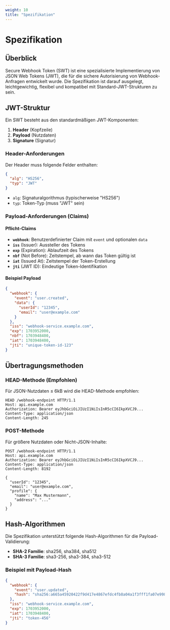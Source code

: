 ```yaml
---
weight: 10
title: "Spezifikation"
---
```


# Spezifikation

## Überblick

Secure Webhook Token (SWT) ist eine spezialisierte Implementierung von JSON Web Tokens (JWT), die für die sichere Autorisierung von Webhook-Anfragen entwickelt wurde. Die Spezifikation ist darauf ausgelegt, leichtgewichtig, flexibel und kompatibel mit Standard-JWT-Strukturen zu sein.

## JWT-Struktur

Ein SWT besteht aus den standardmäßigen JWT-Komponenten:

1. **Header** (Kopfzeile)
2. **Payload** (Nutzdaten)  
3. **Signature** (Signatur)

### Header-Anforderungen

Der Header muss folgende Felder enthalten:

```json
{
  "alg": "HS256",
  "typ": "JWT"
}
```

- `alg`: Signaturalgorithmus (typischerweise "HS256")
- `typ`: Token-Typ (muss "JWT" sein)

### Payload-Anforderungen (Claims)

#### Pflicht-Claims

- **`webhook`**: Benutzerdefinierter Claim mit `event` und optionalen `data`
- **`iss`** (Issuer): Aussteller des Tokens
- **`exp`** (Expiration): Ablaufzeit des Tokens  
- **`nbf`** (Not Before): Zeitstempel, ab wann das Token gültig ist
- **`iat`** (Issued At): Zeitstempel der Token-Erstellung
- **`jti`** (JWT ID): Eindeutige Token-Identifikation

#### Beispiel Payload

```json
{
  "webhook": {
    "event": "user.created",
    "data": {
      "userId": "12345", 
      "email": "user@example.com"
    }
  },
  "iss": "webhook-service.example.com",
  "exp": 1703952000,
  "nbf": 1703948400, 
  "iat": 1703948400,
  "jti": "unique-token-id-123"
}
```

## Übertragungsmethoden

### HEAD-Methode (Empfohlen)

Für JSON-Nutzdaten ≤ 6kB wird die HEAD-Methode empfohlen:

```http
HEAD /webhook-endpoint HTTP/1.1
Host: api.example.com
Authorization: Bearer eyJhbGciOiJIUzI1NiIsInR5cCI6IkpXVCJ9...
Content-Type: application/json
Content-Length: 245
```

### POST-Methode

Für größere Nutzdaten oder Nicht-JSON-Inhalte:

```http
POST /webhook-endpoint HTTP/1.1
Host: api.example.com
Authorization: Bearer eyJhbGciOiJIUzI1NiIsInR5cCI6IkpXVCJ9...
Content-Type: application/json
Content-Length: 8192

{
  "userId": "12345",
  "email": "user@example.com", 
  "profile": {
    "name": "Max Mustermann",
    "address": "..."
  }
}
```

## Hash-Algorithmen

Die Spezifikation unterstützt folgende Hash-Algorithmen für die Payload-Validierung:

- **SHA-2 Familie**: sha256, sha384, sha512
- **SHA-3 Familie**: sha3-256, sha3-384, sha3-512

### Beispiel mit Payload-Hash

```json
{
  "webhook": {
    "event": "user.updated",
    "hash": "sha256:a665a45920422f9d417e4867efdc4fb8a04a1f3fff1fa07e998e86f7f7a27ae3"
  },
  "iss": "webhook-service.example.com",
  "exp": 1703952000,
  "iat": 1703948400,
  "jti": "token-456"
}
```